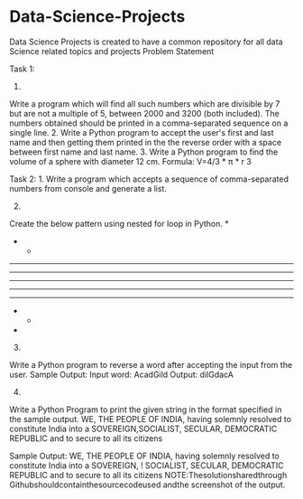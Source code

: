 # Data-Science-Projects
Data Science Projects is created to have a common repository for all data Science related topics and projects
Problem Statement 

Task 1:

1.
Write a program which will find all such numbers which are divisible by 7 but are not a multiple of 5, 
between 2000 and 3200 (both included). The numbers obtained should be printed in a comma-separated sequence on a single line.
2.
Write a Python program to accept the user's first and last name and then getting them printed in the the reverse order 
with a space between first name and last name.
3.
Write a Python program to find the volume of a sphere with diameter 12 cm. Formula: V=4/3 * π * r 3

Task 2:
1.
Write a program which accepts a sequence of comma-separated numbers from console and generate a list.

2.
Create the below pattern using nested for loop in Python.
*
* * 
* * * 
* * * * 
* * * * * 
* * * * 
* * * 
* *
*

3.
Write a Python program to reverse a word after accepting the input from the user. Sample Output:
Input word: AcadGild
Output: dilGdacA

4.
Write a Python Program to print the given string in the format specified in the ​sample output.
WE, THE PEOPLE OF INDIA, having solemnly resolved to constitute India into a SOVEREIGN,SOCIALIST, SECULAR, DEMOCRATIC REPUBLIC 
and to secure to all its citizens

Sample Output:
WE, THE PEOPLE OF INDIA,
      having solemnly resolved to constitute India into a SOVEREIGN, !
        SOCIALIST, SECULAR, DEMOCRATIC REPUBLIC 
          and to secure to all its citizens
NOTE:​​The​​solution​​shared​​through​​Github​​should​​contain​​the​​sourcecode​​used​​ and​ ​the​ ​screenshot​ ​of​ ​the​ ​output.
